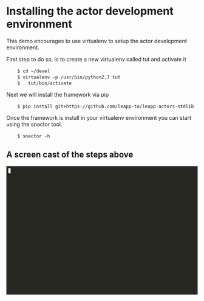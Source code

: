 # Installing the actor development environment

This demo encourages to use virtualenv to setup the actor development environment.

First step to do so, is to create a new virtualenv called tut and activate it
```shell
	$ cd ~/devel
	$ virtualenv -p /usr/bin/python2.7 tut
	$ . tut/bin/activate
```

Next we will install the framework via pip
```shell
	$ pip install git+https://github.com/leapp-to/leapp-actors-stdlib
```

Once the framework is install in your virtualenv environment you can start using the snactor tool.
```shell
	$ snactor -h
```

## A screen cast of the steps above
![Installation Tutorial Cast](install.gif)
